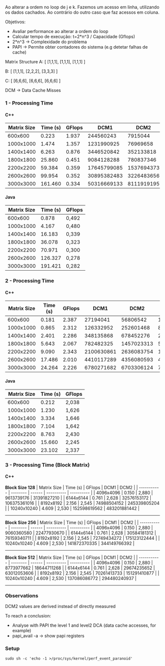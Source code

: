 Ao alterar a ordem no loop de j e k. Fazemos um acesso em linha, utilizando os dados cachados. Ao contrário do outro caso que faz acessos em coluna.

Objetivos:

- Avaliar performance ao alterar a ordem do loop
- Calcular tempo de execução: t=2\*n^3 / Capacidade (Gflops)
- 2\*n^3 -> Complexidade do problema
- PAPI -> Permite obter contadores do sistema (e.g detetar falhas de cache)

Matrix Structure
A: [
[1,1,1],
[1,1,1],
[1,1,1]
]

B: [
[1,1,1],
[2,2,2],
[3,3,3]
]

C: [
[6,6,6],
[6,6,6],
[6,6,6]
]

DCM -> Data Cache Misses

### 1 - Processing Time

#### C++

| Matrix Size | Time (s) | GFlops | DCM1        | DCM2        | DCH2        | DCM2(%) |
| ----------- | -------- | ------ | ----------- | ----------- | ----------- | ------- |
| 600x600     | 0.223    | 1.937  | 244560243   | 7915044     | 238833002   | 3.21    |
| 1000x1000   | 1.474    | 1.357  | 1231990925  | 76969658   | 1061103479  | 6.76   |
| 1400x1400   | 6.263    | 0.876  | 3446520842  | 352133818  | 2747871324  | 11.36   |
| 1800x1800   | 25.860   | 0.451  | 9084128288  | 780837346  | 5808340864  | 11.85   |
| 2200x2200   | 59.384   | 0.359  | 17645799085 | 1537694373 | 10507321345 | 12.77   |
| 2600x2600   | 99.954   | 0.352  | 30895382483 | 3226483656 | 16766181399 | 16.14   |
| 3000x3000   | 161.460  | 0.334  | 50316669133 | 8111919195 | 23242070966 | 25.87   |

#### Java

| Matrix Size | Time (s) | GFlops |
| ----------- | -------- | ------ |
| 600x600     | 0.878    | 0,492  |
| 1000x1000   | 4.167    | 0,480  |
| 1400x1400   | 16.183   | 0,339  |
| 1800x1800   | 36.078   | 0,323  |
| 2200x2200   | 70.971   | 0,300  |
| 2600x2600   | 126.327  | 0,278  |
| 3000x3000   | 191.421  | 0,282  |

### 2 - Processing Time

#### C++

| Matrix Size | Time (s) | GFlops | DCM1       | DCM2       | DCH2      | DCM2(%) |
| ----------- | -------- | ------ | ---------- | ---------- | --------- | ------- |
| 600x600     | 0.181    | 2.387  | 27194041   | 56806542   | 1474125   | 97.47   |
| 1000x1000   | 0.865    | 2.312  | 126332952  | 252601468  | 8270649   | 96.83   |
| 1400x1400   | 2.401    | 2.286  | 348135868  | 678452276  | 22287109  | 96.82   |
| 1800x1800   | 5.643    | 2.067  | 782482325  | 1457023313 | 56106893  | 96.29   |
| 2200x2200   | 9.090    | 2.343  | 2100630861 | 2636083754 | 197527007 | 93.03   |
| 2600x2600   | 17.486   | 2.010  | 4410117289 | 4356080593 | 471573240 | 90.23   |
| 3000x3000   | 24.264   | 2.226  | 6780271682 | 6703306124 | 709454360 | 90.43   |

#### Java

| Matrix Size | Time (s) | GFlops |
| ----------- | -------- | ------ |
| 600x600     | 0.212    | 2,038  |
| 1000x1000   | 1.230    | 1,626  |
| 1400x1400   | 3.334    | 1,646  |
| 1800x1800   | 7.104    | 1,642  |
| 2200x2200   | 8.763    | 2,430  |
| 2600x2600   | 15.660   | 2,245  |
| 3000x3000   | 23.102   | 2,337  |

### 3 - Processing Time (Block Matrix)

#### C++

**Block Size 128**
| Matrix Size | Time (s) | GFlops | DCM1 | DCM2 |
| ----------- | -------- | ------ | ---------- | ---------- |
| 4096x4096 | 0.150 | 2,880 | 9613739176 | 31391827210 |
| 6144x6144 | 0.761 | 2,628 | 32576153172 | 106375361016 |
| 8192x8192 | 2.156 | 2,545 | 74988504152 | 245339805204 |
| 10240x10240 | 4.609 | 2,530 | 152598619562 | 483201881442 |

---

**Block Size 256**
| Matrix Size | Time (s) | GFlops | DCM1 | DCM2 |
| ----------- | -------- | ------ | ---------- | ---------- |
| 4096x4096 | 0.150 | 2,880 | 9060360580 | 22477930670 |
| 6144x6144 | 0.761 | 2,628 | 30584181312 | 76159340711 |
| 8192x8192 | 2.156 | 2,545 | 72749434272 | 175123122444 |
| 10240x10240 | 4.609 | 2,530 | 141872370335 | 344149766392 |

---

**Block Size 512**
| Matrix Size | Time (s) | GFlops | DCM1 | DCM2 |
| ----------- | -------- | ------ | ---------- | ---------- |
| 4096x4096 | 0.150 | 2,880 | 8773977662 | 18644711268 |
| 6144x6144 | 0.761 | 2,628 | 29674235652 | 63012053606 |
| 8192x8192 | 2.156 | 2,545 | 70261413733 | 151291410877 |
| 10240x10240 | 4.609 | 2,530 | 137086086772 | 294480240937 |

---

### Observations

DCM2 values are derived instead of directly measured

To reach a conclusion:

- Analyse with PAPI the level 1 and level2 DCA (data cache accesses, for example)
- papi_avail -a -> show papi registers

### Setup

`sudo sh -c 'echo -1 >/proc/sys/kernel/perf_event_paranoid'`
